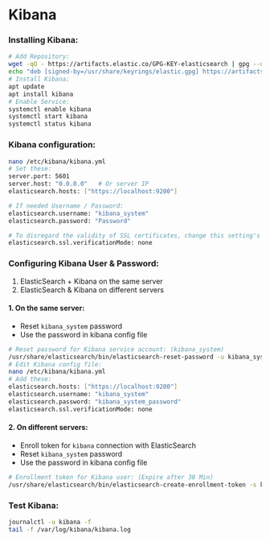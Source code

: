 # Kibana

### Installing Kibana:
```sh
# Add Repository:
wget -qO - https://artifacts.elastic.co/GPG-KEY-elasticsearch | gpg --dearmor -o /usr/share/keyrings/elastic.gpg
echo "deb [signed-by=/usr/share/keyrings/elastic.gpg] https://artifacts.elastic.co/packages/8.x/apt stable main" | tee /etc/apt/sources.list.d/elastic-8.x.list
# Install Kibana:
apt update
apt install kibana
# Enable Service:
systemctl enable kibana
systemctl start kibana
systemctl status kibana
```

### Kibana configuration:
```sh
nano /etc/kibana/kibana.yml
# Set these:
server.port: 5601
server.host: "0.0.0.0"   # Or server IP
elasticsearch.hosts: ["https://localhost:9200"]

# If needed Username / Password:
elasticsearch.username: "kibana_system"
elasticsearch.password: "Password"

# To disregard the validity of SSL certificates, change this setting's value to 'none'.
elasticsearch.ssl.verificationMode: none
```

### Configuring Kibana User & Password:
1. ElasticSearch + Kibana on the same server
2. ElasticSearch & Kibana on different servers

#### 1. On the same server:
* Reset `kibana_system` password
* Use the password in kibana config file
```sh
# Reset password for Kibana service account: (kibana_system)
/usr/share/elasticsearch/bin/elasticsearch-reset-password -u kibana_system
# Edit Kibana config file:
nano /etc/kibana/kibana.yml
# Add these:
elasticsearch.hosts: ["https://localhost:9200"]
elasticsearch.username: "kibana_system"
elasticsearch.password: "kibana_system_password"
elasticsearch.ssl.verificationMode: none
```

#### 2. On different servers:
* Enroll token for `kibana` connection with ElasticSearch
* Reset `kibana_system` password
* Use the password in kibana config file
```sh
# Enrollment token for Kibana user: (Expire after 30 Min)
/usr/share/elasticsearch/bin/elasticsearch-create-enrollment-token -s kibana
```

### Test Kibana:
```sh
journalctl -u kibana -f
tail -f /var/log/kibana/kibana.log
```











